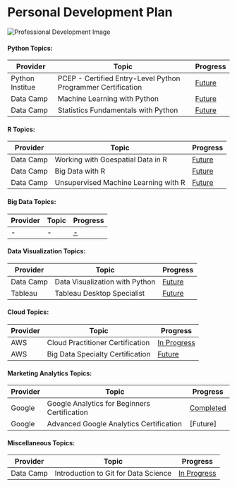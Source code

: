 
# Personal Development Plan
<img src="https://www.opportunitydesk.org/wp-content/uploads/2018/03/10-Tips-for-achieving-Personal-Development.jpg"
     alt="Professional Development Image"
     style="float: center; margin-right: 5px;" />

#### Python Topics:

|Provider|Topic|Progress|
|------|------|------|
|Python Institue|PCEP - Certified Entry-Level Python Programmer Certification|[Future]()|
|Data Camp|Machine Learning with Python|[Future](https://www.datacamp.com/tracks/machine-learning-with-python)|
|Data Camp|Statistics Fundamentals with Python|[Future](https://www.datacamp.com/tracks/statistics-fundamentals-with-python)|


#### R Topics:

|Provider|Topic|Progress|
|------|------|------|
|Data Camp|Working with Goespatial Data in R| [Future](https://www.datacamp.com/tracks/spatial-data-with-r) |
|Data Camp|Big Data with R| [Future](https://www.datacamp.com/tracks/big-data-with-r)|
|Data Camp|Unsupervised Machine Learning with R| [Future](https://www.datacamp.com/tracks/unsupervised-machine-learning-with-r)|


#### Big Data Topics:

|Provider|Topic|Progress|
|------|------|------|
|-|- | [-]()|

#### Data Visualization Topics:

|Provider|Topic|Progress|
|------|------|------|
|Data Camp|Data Visualization with Python|[Future](https://www.datacamp.com/tracks/data-visualization-with-python)|
|Tableau|Tableau Desktop Specialist|[Future](https://www.tableau.com/learn/certification/desktop-specialist)|

#### Cloud Topics:
|Provider|Topic|Progress|
|------|------|------|
|AWS|Cloud Practitioner Certification | [In Progress](https://aws.amazon.com/certification/certified-cloud-practitioner/)|
|AWS|Big Data Specialty Certification | [Future](https://aws.amazon.com/certification/certified-big-data-specialty/)|


#### Marketing Analytics Topics:
|Provider|Topic|Progress|
|------|------|------|
|Google|Google Analytics for Beginners Certification | [Completed](https://analytics.google.com/analytics/academy/certificate/zlXlOOaxRbm-kph7cK4Rsw)|
|Google|Advanced Google Analytics Certification | [Future]|


#### Miscellaneous Topics:
|Provider|Topic|Progress|
|------|------|------|
|Data Camp|Introduction to Git for Data Science | [In Progress](https://www.datacamp.com/courses/introduction-to-git-for-data-science)|
